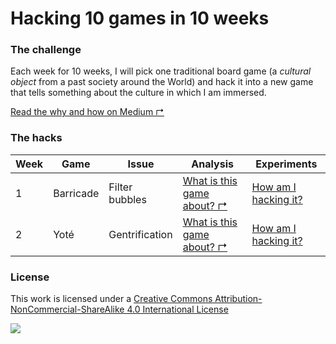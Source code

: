 # Hacking 10 games in 10 weeks

### The challenge

Each week for 10 weeks, I will pick one traditional board game (a *cultural object* from a past society around the World) and hack it into a new game that tells something about the culture in which I am immersed.

[Read the why and how on Medium ↱](https://medium.com/10-game-hacks-in-10-weeks/10-game-hacks-in-10-weeks-68d0255e3a52)

### The hacks

Week | Game | Issue | Analysis | Experiments
---- | ---- | ----- | -------- | -----------
1    | Barricade | Filter bubbles | [What is this game about? ↱](https://medium.com/10-game-hacks-in-10-weeks/week-1-barricade-filter-bubbles-c7d43977b9e5) | [How am I hacking it?](games/01)
2    | Yoté | Gentrification | [What is this game about? ↱](https://medium.com/10-game-hacks-in-10-weeks/week-2-yoté-gentrification-45c07806ea5b) | [How am I hacking it?](games/02)



### License

This work is licensed under a [Creative Commons Attribution-NonCommercial-ShareAlike 4.0 International License](http://creativecommons.org/licenses/by-nc-sa/4.0)

[![](http://mirrors.creativecommons.org/presskit/buttons/88x31/svg/by-nc-sa.svg)](http://creativecommons.org/licenses/by-nc-sa/4.0)
